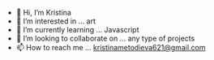 - 👋 Hi, I’m Kristina
- 👀 I’m interested in ... art
- 🌱 I’m currently learning ... Javascript
- 💞️ I’m looking to collaborate on ... any type of projects
- 📫 How to reach me ... kristinametodieva621@gmail.com

<!---
Krissttina/Krissttina is a ✨ special ✨ repository because its `README.md` (this file) appears on your GitHub profile.
You can click the Preview link to take a look at your changes.
--->
